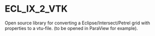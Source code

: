 # ECL_IX_2_VTK
Open source library for converting a Eclipse/Intersect/Petrel grid with properties to a vtu-file. (to be opened in ParaView for example).
